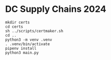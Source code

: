 # DC Supply Chains 2024

```
mkdir certs
cd certs
sh ../scripts/certmaker.sh
cd ..
python3 -m venv .venv
. .venv/bin/activate
pipenv install
python3 main.py
```

